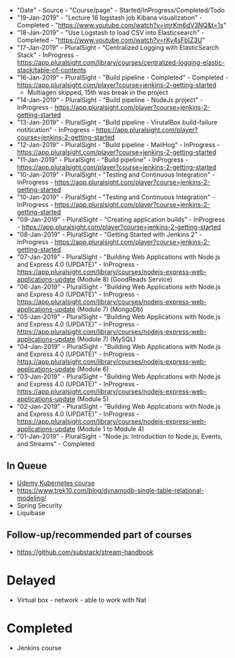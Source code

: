 * "Date" - Source - "Course/page" - Started/InProgress/Completed/Todo
* "19-Jan-2019" - "Lecture 16 logstash job Kibana visualization" - Completed - "https://www.youtube.com/watch?v=imrKm6dV3NQ&t=1s"
* "18-Jan-2019" - "Use Logstash to load CSV into Elasticsearch" - Completed - "https://www.youtube.com/watch?v=rKy4sFbIZ3U"
* "17-Jan-2019" - PluralSight - "Centralized Logging with ElasticSearch Stack" - InProgress - https://app.pluralsight.com/library/courses/centralized-logging-elastic-stack/table-of-contents
* "16-Jan-2019" - PluralSight - "Build pipeline - Completed" - Completed - https://app.pluralsight.com/player?course=jenkins-2-getting-started
  * Multiagen skipped, 15th was break in the project
* "14-Jan-2019" - PluralSight - "Build pipeline - NodeJs project" - InProgress - https://app.pluralsight.com/player?course=jenkins-2-getting-started
* "13-Jan-2019" - PluralSight - "Build pipeline - VirutalBox build-failure notitication" - InProgress - https://app.pluralsight.com/player?course=jenkins-2-getting-started
* "12-Jan-2019" - PluralSight - "Build pipeline - MailHog" - InProgress - https://app.pluralsight.com/player?course=jenkins-2-getting-started
* "11-Jan-2019" - PluralSight - "Build pipeline" - InProgress - https://app.pluralsight.com/player?course=jenkins-2-getting-started
* "10-Jan-2019" - PluralSight - "Testing and Continuous Integration" - InProgress - https://app.pluralsight.com/player?course=jenkins-2-getting-started
* "10-Jan-2019" - PluralSight - "Testing and Continuous Integration" - InProgress - https://app.pluralsight.com/player?course=jenkins-2-getting-started
* "09-Jan-2019" - PluralSight - "Creating application builds" - InProgress - https://app.pluralsight.com/player?course=jenkins-2-getting-started
* "08-Jan-2019" - PluralSight - "Getting Started with Jenkins 2" - InProgress - https://app.pluralsight.com/player?course=jenkins-2-getting-started
* "07-Jan-2019" - PluralSight - "Building Web Applications with Node.js and Express 4.0 (UPDATE)" - InProgress - https://app.pluralsight.com/library/courses/nodejs-express-web-applications-update  (Module 8) (GoodReads Service)
* "06-Jan-2019" - PluralSight - "Building Web Applications with Node.js and Express 4.0 (UPDATE)" - InProgress - https://app.pluralsight.com/library/courses/nodejs-express-web-applications-update  (Module 7) (MongoDb)
* "05-Jan-2019" - PluralSight - "Building Web Applications with Node.js and Express 4.0 (UPDATE)" - InProgress - https://app.pluralsight.com/library/courses/nodejs-express-web-applications-update  (Module 7) (MySQL)
* "04-Jan-2019" - PluralSight - "Building Web Applications with Node.js and Express 4.0 (UPDATE)" - InProgress - https://app.pluralsight.com/library/courses/nodejs-express-web-applications-update  (Module 6)
* "03-Jan-2019" - PluralSight - "Building Web Applications with Node.js and Express 4.0 (UPDATE)" - InProgress - https://app.pluralsight.com/library/courses/nodejs-express-web-applications-update  (Module 5)
* "02-Jan-2019" - PluralSight - "Building Web Applications with Node.js and Express 4.0 (UPDATE)" - InProgress - https://app.pluralsight.com/library/courses/nodejs-express-web-applications-update (Module 1 to Module 4)
* "01-Jan-2019" - PluralSight - "Node.js: Introduction to Node.js, Events, and Streams" - Completed



## In Queue
* [Udemy Kubernetes course](https://www.udemy.com/learn-devops-the-complete-kubernetes-course/?couponCode=KUBERNETES_GITHUB)
* https://www.trek10.com/blog/dynamodb-single-table-relational-modeling/
* Spring Security
* Liquibase

## Follow-up/recommended part of courses
* https://github.com/substack/stream-handbook

# Delayed
* Virtual box - network - able to work with Nat

# Completed
* Jenkins course

